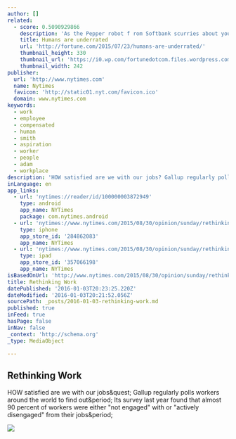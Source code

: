 ```yaml
---
author: []
related:
  - score: 0.5090929866
    description: 'As the Pepper robot f rom Softbank scurries about your home or office, it reads your emotions by your words, tone of voice, facial expressions, and body language. It then responds in all those ways; its hands and posture in particular are remarkably expressive.'
    title: Humans are underrated
    url: 'http://fortune.com/2015/07/23/humans-are-underrated/'
    thumbnail_height: 330
    thumbnail_url: 'https://i0.wp.com/fortunedotcom.files.wordpress.com/2015/07/cov08_ainside.jpg?fit=440%2C330&quality=80&strip'
    thumbnail_width: 242
publisher:
  url: 'http://www.nytimes.com'
  name: Nytimes
  favicon: 'http://static01.nyt.com/favicon.ico'
  domain: www.nytimes.com
keywords:
  - work
  - employee
  - compensated
  - human
  - smith
  - aspiration
  - worker
  - people
  - adam
  - workplace
description: 'HOW satisfied are we with our jobs? Gallup regularly polls workers around the world to find out. Its survey last year found that almost 90 percent of workers were either "not engaged" with or "actively disengaged" from their jobs.'
inLanguage: en
app_links:
  - url: 'nytimes://reader/id/100000003872949'
    type: android
    app_name: NYTimes
    package: com.nytimes.android
  - url: 'nytimes://www.nytimes.com/2015/08/30/opinion/sunday/rethinking-work.html'
    type: iphone
    app_store_id: '284862083'
    app_name: NYTimes
  - url: 'nytimes://www.nytimes.com/2015/08/30/opinion/sunday/rethinking-work.html'
    type: ipad
    app_store_id: '357066198'
    app_name: NYTimes
isBasedOnUrl: 'http://www.nytimes.com/2015/08/30/opinion/sunday/rethinking-work.html?_r=2'
title: Rethinking Work
datePublished: '2016-01-03T20:23:25.220Z'
dateModified: '2016-01-03T20:21:52.056Z'
sourcePath: _posts/2016-01-03-rethinking-work.md
published: true
inFeed: true
hasPage: false
inNav: false
_context: 'http://schema.org'
_type: MediaObject

---
```

<article style=""><h1>Rethinking Work</h1><p>HOW satisfied are we with our jobs&amp;quest; Gallup regularly polls workers around the world to find out&amp;period; Its survey last year found that almost 90 percent of workers were either "not engaged" with or "actively disengaged" from their jobs&amp;period;</p><img src="http://static01.nyt.com/images/2015/08/30/opinion/30schwartzWeb/30schwartzWeb-facebookJumbo-v2.jpg" /></article>